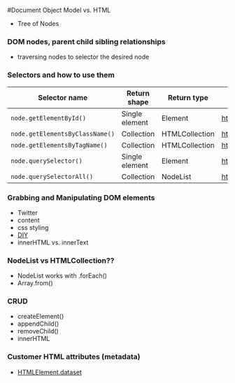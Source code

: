 #Document Object Model vs. HTML
- Tree of Nodes

### DOM nodes, parent child sibling relationships
- traversing nodes to selector the desired node

### Selectors and how to use them

| Selector name                   | Return shape   | Return type    | Reference             | forEach? |
| ------------------------------- | -------------- | -------------- | --------------------- | -------- |
| `node.getElementById()`        | Single element | Element        | https://goo.gl/8cHGoy | N/A      |
| `node.getElementsByClassName()` | Collection     | HTMLCollection | https://goo.gl/qcAhcp | No       |
| `node.getElementsByTagName()`   | Collection     | HTMLCollection | https://goo.gl/QHozSh | No       |
| `node.querySelector()`          | Single element | Element        | https://goo.gl/6Pqbcc | N/A      |
| `node.querySelectorAll()`       | Collection     | NodeList       | https://goo.gl/vTfXza | Yes      |

### Grabbing and Manipulating DOM elements
- Twitter
- content
- css styling
- [DIY](https://en.wikipedia.org/wiki/Document_Object_Model)
- innerHTML vs. innerText

### NodeList vs HTMLCollection??
- NodeList works with .forEach()
- Array.from()

### CRUD
- createElement()
- appendChild()
- removeChild()
- innerHTML


### Customer HTML attributes (metadata)
- [HTMLElement.dataset](https://developer.mozilla.org/en-US/docs/Web/API/HTMLElement/dataset)
